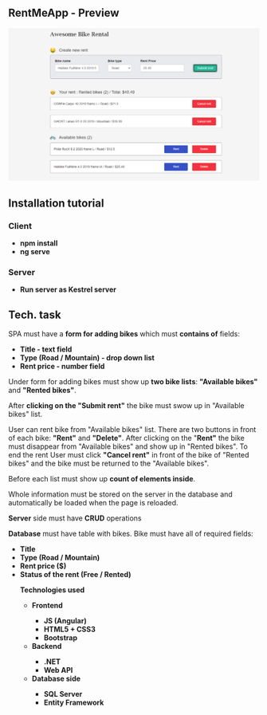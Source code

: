 <h2>RentMeApp - Preview</h2>
<img src="GitPreview/Capture.PNG" />
<h2>Installation tutorial</h2>
<h3>Client</h3>
<ul><b>
  <li>npm install</li>
  <li>ng serve</li>
</ul></b>
<h3>Server</h3>
<ul><b>
  <li>Run server as Kestrel server</li>
</ul></b>
<h2>Tech. task</h2>
<p>SPA must have a <b>form for adding bikes</b> which must <b>contains of</b> fields:</p>
<ul><b>
  <li>Title - text field</li>
  <li>Type (Road / Mountain) - drop down list</li>
  <li>Rent price - number field</li>
</ul></b>
<p>Under form for adding bikes must show up <b>two bike lists</b>: <b>"Available bikes"</b> and <b>"Rented bikes"</b>.</p>
<p>After <b>clicking on the "Submit rent"</b> the bike must swow up in "Available bikes" list.</p>
<p>User can rent bike from "Available bikes" list. There are two buttons in front of each bike: <b>"Rent"</b> and <b>"Delete"</b>.
After clicking on the "<b>Rent"</b> the bike must disappear from "Available bikes" and show up in "Rented bikes".
To end the rent User must click <b>"Cancel rent"</b> in front of the bike of "Rented bikes" and the bike must be returned to the "Available bikes".</p>
<p>Before each list must show up <b>count of elements inside</b>.</p>
<p>Whole information must be stored on the server in the database and automatically be loaded when the page is reloaded.</p>
<p><b>Server</b> side must have <b>CRUD</b> operations</p>
<p><b>Database</b> must have table with bikes. Bike must have all of required fields:</p>
<ul><b>
  <li>Title</li>
  <li>Type (Road / Mountain)</li>
  <li>Rent price ($)</li>
  <li>Status of the rent (Free / Rented)</li>
</b></ul>
<ul><b>Technologies used
    <ul>
      <li>Frontend</li>
        <ul>
          <li>JS (Angular)</li>
          <li>HTML5 + CSS3</li>
          <li>Bootstrap</li>
        </ul>
      <li>Backend</li>
        <ul>
          <li>.NET</li>
          <li>Web API</li>
        </ul>
      <li>Database side</li>
        <ul>
          <li>SQL Server</li>
          <li>Entity Framework</li>
        </ul>
  </ul></b>
</ul>
